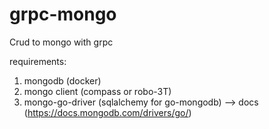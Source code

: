 # grpc-mongo
Crud to mongo with grpc


requirements:
1. mongodb (docker)
2. mongo client (compass or robo-3T)
3. mongo-go-driver (sqlalchemy for go-mongodb) --> docs (https://docs.mongodb.com/drivers/go/)
